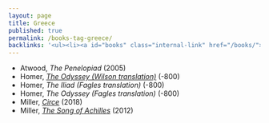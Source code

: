 ```yaml
---
layout: page
title: Greece
published: true
permalink: /books-tag-greece/
backlinks: '<ul><li><a id="books" class="internal-link" href="/books/">Books</a></li></ul>'
---
```


* Atwood, _The Penelopiad_ (2005) 
* Homer, _<a id="homer-odyssey" class="internal-link" href="/homer-odyssey/">The Odyssey (Wilson translation)</a>_ (-800) 
* Homer, _The Iliad (Fagles translation)_ (-800) 
* Homer, _The Odyssey (Fagles translation)_ (-800) 
* Miller, _<a id="miller-circe" class="internal-link" href="/miller-circe/">Circe</a>_ (2018) 
* Miller, _<a id="miller-song-of-achilles" class="internal-link" href="/miller-song-of-achilles/">The Song of Achilles</a>_ (2012) 
